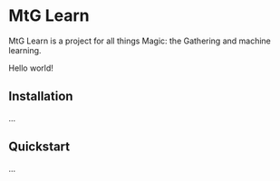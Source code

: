# MtG Learn

MtG Learn is a project for all things Magic: the Gathering and machine learning.

Hello world!


## Installation

...


## Quickstart

...



